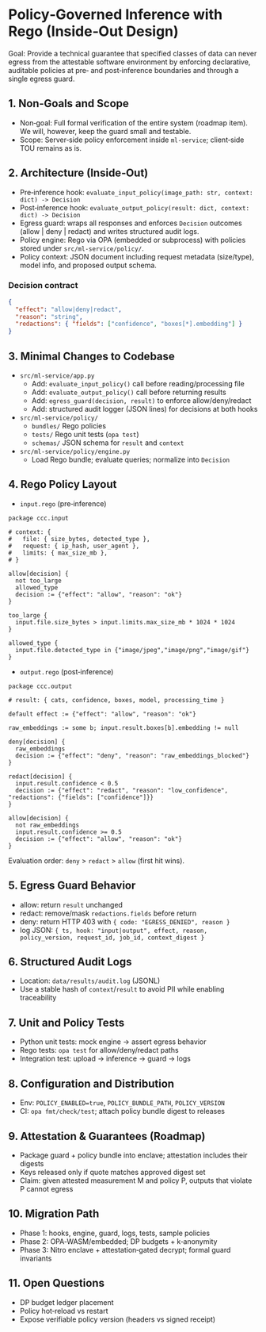 # Policy‑Governed Inference with Rego (Inside‑Out Design)

Goal: Provide a technical guarantee that specified classes of data can never egress from the attestable software environment by enforcing declarative, auditable policies at pre‑ and post‑inference boundaries and through a single egress guard.

## 1. Non‑Goals and Scope
- Non‑goal: Full formal verification of the entire system (roadmap item). We will, however, keep the guard small and testable.
- Scope: Server‑side policy enforcement inside `ml-service`; client‑side TOU remains as is.

## 2. Architecture (Inside‑Out)
- Pre‑inference hook: `evaluate_input_policy(image_path: str, context: dict) -> Decision`
- Post‑inference hook: `evaluate_output_policy(result: dict, context: dict) -> Decision`
- Egress guard: wraps all responses and enforces `Decision` outcomes (allow | deny | redact) and writes structured audit logs.
- Policy engine: Rego via OPA (embedded or subprocess) with policies stored under `src/ml-service/policy/`.
- Policy context: JSON document including request metadata (size/type), model info, and proposed output schema.

### Decision contract
```json
{
  "effect": "allow|deny|redact",
  "reason": "string",
  "redactions": { "fields": ["confidence", "boxes[*].embedding"] }
}
```

## 3. Minimal Changes to Codebase
- `src/ml-service/app.py`
  - Add: `evaluate_input_policy()` call before reading/processing file
  - Add: `evaluate_output_policy()` call before returning results
  - Add: `egress_guard(decision, result)` to enforce allow/deny/redact
  - Add: structured audit logger (JSON lines) for decisions at both hooks
- `src/ml-service/policy/`
  - `bundles/` Rego policies
  - `tests/` Rego unit tests (`opa test`)
  - `schemas/` JSON schema for `result` and `context`
- `src/ml-service/policy/engine.py`
  - Load Rego bundle; evaluate queries; normalize into `Decision`

## 4. Rego Policy Layout
- `input.rego` (pre‑inference)
```rego
package ccc.input

# context: {
#   file: { size_bytes, detected_type },
#   request: { ip_hash, user_agent },
#   limits: { max_size_mb },
# }

allow[decision] {
  not too_large
  allowed_type
  decision := {"effect": "allow", "reason": "ok"}
}

too_large {
  input.file.size_bytes > input.limits.max_size_mb * 1024 * 1024
}

allowed_type {
  input.file.detected_type in {"image/jpeg","image/png","image/gif"}
}
```

- `output.rego` (post‑inference)
```rego
package ccc.output

# result: { cats, confidence, boxes, model, processing_time }

default effect := {"effect": "allow", "reason": "ok"}

raw_embeddings := some b; input.result.boxes[b].embedding != null

deny[decision] {
  raw_embeddings
  decision := {"effect": "deny", "reason": "raw_embeddings_blocked"}
}

redact[decision] {
  input.result.confidence < 0.5
  decision := {"effect": "redact", "reason": "low_confidence", "redactions": {"fields": ["confidence"]}}
}

allow[decision] {
  not raw_embeddings
  input.result.confidence >= 0.5
  decision := {"effect": "allow", "reason": "ok"}
}
```

Evaluation order: `deny` > `redact` > `allow` (first hit wins).

## 5. Egress Guard Behavior
- allow: return `result` unchanged
- redact: remove/mask `redactions.fields` before return
- deny: return HTTP 403 with `{ code: "EGRESS_DENIED", reason }`
- log JSON: `{ ts, hook: "input|output", effect, reason, policy_version, request_id, job_id, context_digest }`

## 6. Structured Audit Logs
- Location: `data/results/audit.log` (JSONL)
- Use a stable hash of `context`/`result` to avoid PII while enabling traceability

## 7. Unit and Policy Tests
- Python unit tests: mock engine → assert egress behavior
- Rego tests: `opa test` for allow/deny/redact paths
- Integration test: upload → inference → guard → logs

## 8. Configuration and Distribution
- Env: `POLICY_ENABLED=true`, `POLICY_BUNDLE_PATH`, `POLICY_VERSION`
- CI: `opa fmt/check/test`; attach policy bundle digest to releases

## 9. Attestation & Guarantees (Roadmap)
- Package guard + policy bundle into enclave; attestation includes their digests
- Keys released only if quote matches approved digest set
- Claim: given attested measurement M and policy P, outputs that violate P cannot egress

## 10. Migration Path
- Phase 1: hooks, engine, guard, logs, tests, sample policies
- Phase 2: OPA‑WASM/embedded; DP budgets + k‑anonymity
- Phase 3: Nitro enclave + attestation‑gated decrypt; formal guard invariants

## 11. Open Questions
- DP budget ledger placement
- Policy hot‑reload vs restart
- Expose verifiable policy version (headers vs signed receipt)


